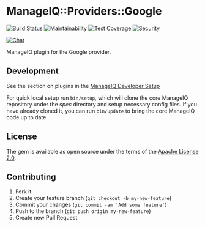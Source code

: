 # ManageIQ::Providers::Google

[![Build Status](https://travis-ci.com/ManageIQ/manageiq-providers-google.svg?branch=kasparov)](https://travis-ci.com/ManageIQ/manageiq-providers-google)
[![Maintainability](https://api.codeclimate.com/v1/badges/48e14bf73ba25baa13e4/maintainability)](https://codeclimate.com/github/ManageIQ/manageiq-providers-google/maintainability)
[![Test Coverage](https://api.codeclimate.com/v1/badges/48e14bf73ba25baa13e4/test_coverage)](https://codeclimate.com/github/ManageIQ/manageiq-providers-google/test_coverage)
[![Security](https://hakiri.io/github/ManageIQ/manageiq-providers-google/kasparov.svg)](https://hakiri.io/github/ManageIQ/manageiq-providers-google/kasparov)

[![Chat](https://badges.gitter.im/Join%20Chat.svg)](https://gitter.im/ManageIQ/manageiq-providers-google?utm_source=badge&utm_medium=badge&utm_campaign=pr-badge&utm_content=badge)

ManageIQ plugin for the Google provider.

## Development

See the section on plugins in the [ManageIQ Developer Setup](http://manageiq.org/docs/guides/developer_setup/plugins)

For quick local setup run `bin/setup`, which will clone the core ManageIQ repository under the *spec* directory and setup necessary config files. If you have already cloned it, you can run `bin/update` to bring the core ManageIQ code up to date.

## License

The gem is available as open source under the terms of the [Apache License 2.0](http://www.apache.org/licenses/LICENSE-2.0).

## Contributing

1. Fork it
2. Create your feature branch (`git checkout -b my-new-feature`)
3. Commit your changes (`git commit -am 'Add some feature'`)
4. Push to the branch (`git push origin my-new-feature`)
5. Create new Pull Request
